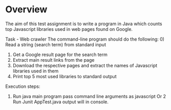 # Overview

The aim of this test assignment is to write a program in Java which counts top Javascript libraries used in
web pages found on Google.

Task - Web crawler
The command-line program should do the following:
0) Read a string (search term) from standard input
1) Get a Google result page for the search term
2) Extract main result links from the page
3) Download the respective pages and extract the names of Javascript libraries used in them
4) Print top 5 most used libraries to standard output



Execution steps:

1. Run java main program  pass command line arguments as javascript
Or
2 Run Junit AppTest.java output will in console.


